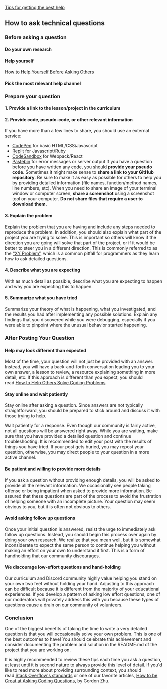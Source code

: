 [Tips for getting the best help](https://www.theodinproject.com/lessons/foundations-asking-for-help#tips-for-getting-the-best-help-possible)

## How to ask technical questions

### Before asking a question

#### Do your own research
#### Help yourself
[How to Help Yourself Before Asking Others](https://www.theodinproject.com/guides/community/before_asking)
#### Pick the most relevant help channel
### Prepare your question
#### 1. Provide a link to the lesson/project in the curriculum
#### 2. Provide code, pseudo-code, or other relevant information
If you have more than a few lines to share, you should use an external service:

- [CodePen](https://codepen.io/) for basic HTML/CSS/Javascript
- [Replit](https://replit.com/) for Javascript/Ruby
- [CodeSandbox](https://codesandbox.io/) for Webpack/React
- [Pastebin](http://pastebin.com/) for error messages or server output
If you have a question before you have written any code, you should **provide your pseudo code**.
Sometimes it might make sense to **share a link to your GitHub repository**. Be sure to make it as easy as possible for others to help you by providing detailed information (file names, function/method names, line numbers, etc).
When you need to share an image of your terminal window or computer screen, **share a screenshot** using a screenshot tool on your computer.
**Do not share files that require a user to download them.**
#### 3. Explain the problem
Explain the problem that you are having and include any steps needed to reproduce the problem. In addition, you should also explain what part of the project you are trying to solve. This is important so others will know if the direction you are going will solve that part of the project, or if it would be better to steer you in a different direction. This is commonly referred to as the [“XY Problem”](https://xyproblem.info/), which is a common pitfall for programmers as they learn how to ask detailed questions.
#### 4. Describe what you are expecting

With as much detail as possible, describe what you are expecting to happen and why you are expecting this to happen.

#### 5. Summarize what you have tried

Summarize your theory of what is happening, what you investigated, and the results you had after implementing any possible solutions. Explain any findings that you discovered while you were debugging, especially if you were able to pinpoint where the unusual behavior started happening.
### After Posting Your Question

#### Help may look different than expected

Most of the time, your question will not just be provided with an answer. Instead, you will have a back-and-forth conversation leading you to your own answer, a lesson to review, a resource explaining something in more detail, etc. If this approach is different than you expect, you should read [How to Help Others Solve Coding Problems](https://github.com/TheOdinProject/blog/wiki/How-to-Help-Others-Solve-Coding-Problems)

#### Stay online and wait patiently

Stay online after asking a question. Since answers are not typically straightforward, you should be prepared to stick around and discuss it with those trying to help.

Wait patiently for a response. Even though our community is fairly active, not all questions will be answered right away. While you are waiting, make sure that you have provided a detailed question and continue troubleshooting. It is recommended to edit your post with the results of things you have tried. If your post gets buried, you may repost your question, otherwise, you may direct people to your question in a more active channel.

#### Be patient and willing to provide more details

If you ask a question without providing enough details, you will be asked to provide all the relevant information. We occasionally see people taking offense or being impatient when asked to provide more information. Be assured that these questions are part of the process to avoid the frustration of helping someone with an incomplete picture. Your question may seem obvious to you, but it is often not obvious to others.

#### Avoid asking follow up questions

Once your initial question is answered, resist the urge to immediately ask follow up questions. Instead, you should begin this process over again by doing your own research. We realize that you mean well, but it is somewhat inconsiderate to expect the same person to continue helping you without making an effort on your own to understand it first. This is a form of handholding that our community discourages.

#### We discourage low-effort questions and hand-holding

Our curriculum and Discord community highly value helping you stand on your own two feet without holding your hand. Adjusting to this approach can be difficult because it is different from the majority of your educational experiences. If you develop a pattern of asking low effort questions, one of our moderators will privately address this with you because these types of questions cause a drain on our community of volunteers.

### Conclusion

One of the biggest benefits of taking the time to write a very detailed question is that you will occasionally solve your own problem. This is one of the best outcomes to have! You should celebrate this achievement and consider documenting the problem and solution in the README.md of the project that you are working on.

It is highly recommended to review these tips each time you ask a question, at least until it is second nature to always provide this level of detail. If you'd like to read more about providing surrounding context, you should read [Stack Overflow's standards](https://stackoverflow.com/help/how-to-ask) or one of our favorite articles, [How to be Great at Asking Coding Questions](https://medium.com/@gordon_zhu/how-to-be-great-at-asking-questions-e37be04d0603), by Gordon Zhu.
